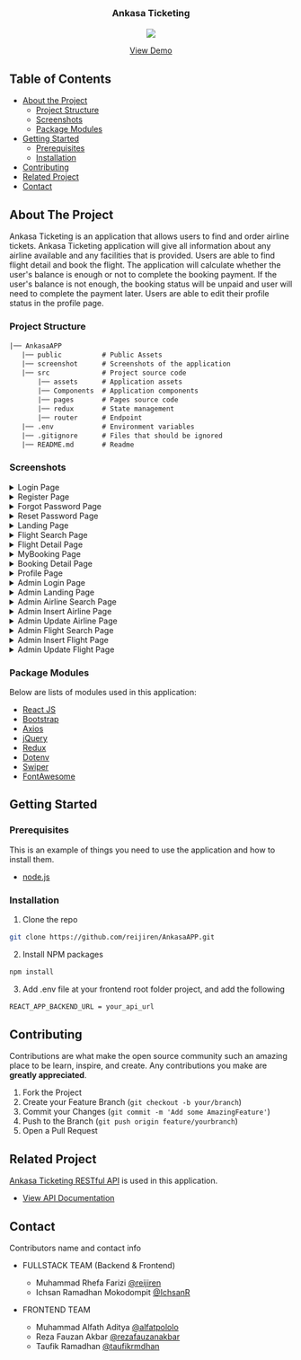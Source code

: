 <br />
<p align="center">

  <h3 align="center">Ankasa Ticketing</h3>
  <p align="center">
    <image align="center" width="400" src='./public/ankasa_logo.png' />
  </p>
  <p align="center">
    <a href="https://ankasa-nightlabs.vercel.app">View Demo</a>
  </p>
</p>



<!-- TABLE OF CONTENTS -->
## Table of Contents

* [About the Project](#about-the-project)
  * [Project Structure](#project-structure)
  * [Screenshots](#screenshots)
  * [Package Modules](#package-modules)
* [Getting Started](#getting-started)
  * [Prerequisites](#prerequisites)
  * [Installation](#installation)
* [Contributing](#contributing)
* [Related Project](#related-project)
* [Contact](#contact)



<!-- ABOUT THE PROJECT -->
## About The Project


Ankasa Ticketing is an application that allows users to find and order airline tickets. Ankasa Ticketing application will give all information about any airline available and any facilities that is provided. Users are able to find flight detail and book the flight. The application will calculate whether the user's balance is enough or not to complete the booking payment. If the user's balance is not enough, the booking status will be unpaid and user will need to complete the payment later. Users are able to edit their profile status in the profile page.


### Project Structure
```
|── AnkasaAPP
   |── public          # Public Assets
   |── screenshot      # Screenshots of the application
   |── src             # Project source code
       |── assets      # Application assets
       |── Components  # Application components
       |── pages       # Pages source code
       |── redux       # State management
       |── router      # Endpoint
   |── .env            # Environment variables   
   |── .gitignore      # Files that should be ignored
   |── README.md       # Readme
```

### Screenshots
<details>
  <summary>
    Login Page
  </summary>
<img src="./screenshot/login.png" alt="login page" />
</details>

<details>
  <summary>
    Register Page
  </summary>
<img src="./screenshot/register.png" alt="register page" />
</details>

<details>
  <summary>
    Forgot Password Page
  </summary>
<img src="./screenshot/forgotpassword.png" alt="forgot password page" />
</details>

<details>
  <summary>
    Reset Password Page
  </summary>
<img src="./screenshot/resetpassword.png" alt="reset password page" />
</details>

<details>
  <summary>
    Landing Page
  </summary>
<img src="./screenshot/landing.png" alt="landing page" />
</details>

<details>
  <summary>
    Flight Search Page
  </summary>
<img src="./screenshot/search flight.png" alt="flight search page" />
</details>

<details>
  <summary>
    Flight Detail Page
  </summary>
<img src="./screenshot/flight detail.png" alt="flight detail page" />
</details>

<details>
  <summary>
    MyBooking Page
  </summary>
<img src="./screenshot/mybooking.png" alt="mybooking page" />
</details>

<details>
  <summary>
    Booking Detail Page
  </summary>
<img src="./screenshot/booking detail.png" alt="booking detail page" />
</details>

<details>
  <summary>
    Profile Page
  </summary>
<img src="./screenshot/profile.png" alt="profile page" />
</details>

<details>
  <summary>
    Admin Login Page
  </summary>
<img src="./screenshot/admin/login admin.png" alt="admin login page" />
</details>

<details>
  <summary>
    Admin Landing Page
  </summary>
<img src="./screenshot/admin/admin landing.png" alt="admin landing page" />
</details>

<details>
  <summary>
    Admin Airline Search Page
  </summary>
<img src="./screenshot/admin/admin search airline.png" alt="admin airline search page" />
</details>

<details>
  <summary>
    Admin Insert Airline Page
  </summary>
<img src="./screenshot/admin/admin insert airline.png" alt="admin insert airline page" />
</details>

<details>
  <summary>
    Admin Update Airline Page
  </summary>
<img src="./screenshot/admin/admin update airline.png" alt="admin update airline page" />
</details>

<details>
  <summary>
    Admin Flight Search Page
  </summary>
<img src="./screenshot/admin/admin search flight.png" alt="admin flight search page" />
</details>

<details>
  <summary>
    Admin Insert Flight Page
  </summary>
<img src="./screenshot/admin/admin insert flight.png" alt="admin insert flight page" />
</details>

<details>
  <summary>
    Admin Update Flight Page
  </summary>
<img src="./screenshot/admin/admin flight update.png" alt="admin update flight page" />
</details>

### Package Modules

Below are lists of modules used in this application:

* [React JS](https://reactjs.org/)
* [Bootstrap](https://getbootstrap.com/)
* [Axios](https://axios-http.com/)
* [jQuery](https://jquery.com/)
* [Redux](https://redux.js.org/)
* [Dotenv](https://www.npmjs.com/package/dotenv)
* [Swiper](https://swiperjs.com/get-started)
* [FontAwesome](https://fontawesome.com)


<!-- GETTING STARTED -->
## Getting Started

### Prerequisites

This is an example of things you need to use the application and how to install them.

* [node.js](https://nodejs.org/en/download/)

### Installation

1. Clone the repo
```sh
git clone https://github.com/reijiren/AnkasaAPP.git
```
2. Install NPM packages
```sh
npm install
```
3. Add .env file at your frontend root folder project, and add the following
```sh
REACT_APP_BACKEND_URL = your_api_url

```

<!-- CONTRIBUTING -->
## Contributing

Contributions are what make the open source community such an amazing place to be learn, inspire, and create. Any contributions you make are **greatly appreciated**.

1. Fork the Project
2. Create your Feature Branch (`git checkout -b your/branch`)
3. Commit your Changes (`git commit -m 'Add some AmazingFeature'`)
4. Push to the Branch (`git push origin feature/yourbranch`)
5. Open a Pull Request


<!-- RELATED PROJECT -->
## Related Project
[Ankasa Ticketing RESTful API](https://ankasa-nightlabs.cyclic.app) is used in this application.
* [View API Documentation](https://github.com/reijiren/AnkasaAPI)



<!-- CONTACT -->
## Contact

Contributors name and contact info

* FULLSTACK TEAM (Backend & Frontend)
  * Muhammad Rhefa Farizi [@reijiren](https://github.com/reijiren)
  * Ichsan Ramadhan Mokodompit [@IchsanR](https://github.com/IchsanR)

* FRONTEND TEAM
  * Muhammad Alfath Aditya [@alfatpololo](https://github.com/alfatpololo)
  * Reza Fauzan Akbar [@rezafauzanakbar](https://github.com/rezafauzanakbar)
  * Taufik Ramadhan [@taufikrmdhan](https://github.com/taufikrmdhan)
